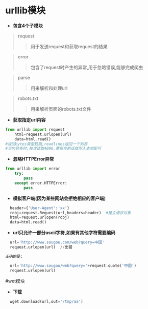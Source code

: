 # urllib模块
* **包含4个子模块**
>request     
>>用于发送request和获取request的结果

>error       
>>包含了request时产生的异常,用于忽略错误,能够完成爬虫

>parse       
>>用来解析和处理url

>robots.txt  
>>用来解析页面的robots.txt文件

* **获取指定url内容**
```python
from urllib import request
    html=request.urlopen(url)
    data=html.read()      
#返回bytes类型数据,readlines返回一个列表
#当内容多时,每次读取4096,要保存的话就写入本地即可
```

* **忽略HTTPError异常**
```python
from urllib import error
    try:
        pass
    except error.HTTPError:
        pass
```
* **模拟客户端(因为某些网站会拒绝相应的客户端)**
```python
  header={'User-Agent':'xx'}
  robj=request.Request(url,headers=header)  #建立请求对象
  html=request.urlopen(robj)
  data=html.read()
```

* **url只允许一部分ascii字符,如果有其他字符需要编码**
```python
  url='http://www.sougou,com/web?query=中国'
  request.urlopen(url)  //出错

正确的是:

  url='http://www.sougou/web?query='+request.quote('中国')
  request.urlopen(url)
```
#wet模块
* **下载**
```python
  wget.download(url,out='/tmp/aa')
```
